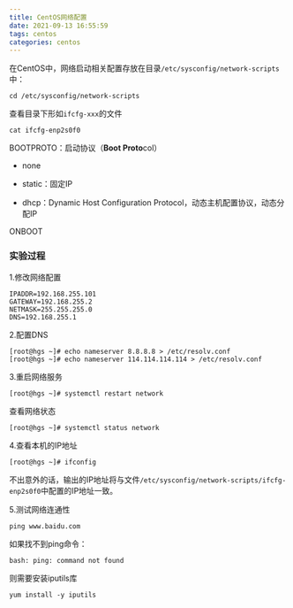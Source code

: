 ```yaml
---
title: CentOS网络配置
date: 2021-09-13 16:55:59
tags: centos
categories: centos
---
```


在CentOS中，网络启动相关配置存放在目录`/etc/sysconfig/network-scripts`中：

```shell
cd /etc/sysconfig/network-scripts
```

查看目录下形如`ifcfg-xxx`的文件

```shell
cat ifcfg-enp2s0f0
```

BOOTPROTO：启动协议（**Boot Proto**col）

* none

* static：固定IP

* dhcp：Dynamic Host Configuration Protocol，动态主机配置协议，动态分配IP

ONBOOT

### 实验过程

1.修改网络配置

```shell
IPADDR=192.168.255.101
GATEWAY=192.168.255.2
NETMASK=255.255.255.0
DNS=192.168.255.1
```

2.配置DNS

```shell
[root@hgs ~]# echo nameserver 8.8.8.8 > /etc/resolv.conf
[root@hgs ~]# echo nameserver 114.114.114.114 > /etc/resolv.conf
```

3.重启网络服务

```shell
[root@hgs ~]# systemctl restart network
```

查看网络状态

```shell
[root@hgs ~]# systemctl status network
```

4.查看本机的IP地址

```shell
[root@hgs ~]# ifconfig
```

不出意外的话，输出的IP地址将与文件`/etc/sysconfig/network-scripts/ifcfg-enp2s0f0`中配置的IP地址一致。

5.测试网络连通性

```shell
ping www.baidu.com
```

如果找不到ping命令：

```shell
bash: ping: command not found
```

则需要安装iputils库

```shell
yum install -y iputils
```

